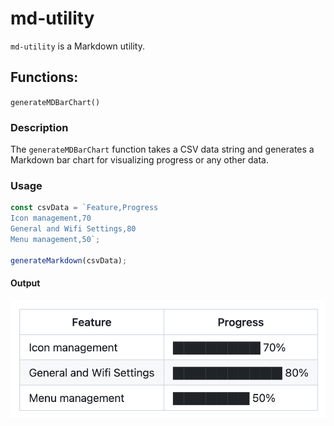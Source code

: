 # md-utility

`md-utility` is a Markdown utility.

## Functions:

`generateMDBarChart()`

### Description

The `generateMDBarChart` function takes a CSV data string and generates a Markdown bar chart for visualizing progress or any other data.

### Usage

```javascript
const csvData = `Feature,Progress
Icon management,70
General and Wifi Settings,80
Menu management,50`;

generateMarkdown(csvData);
```

#### Output

![](./src/mdBarChart/screenshot.png)
